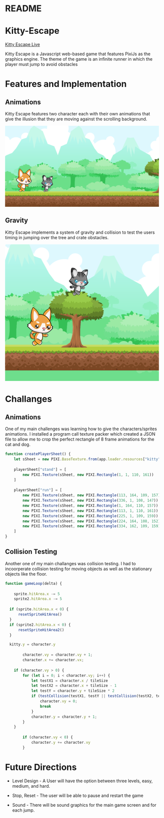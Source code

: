 # README

# Kitty-Escape

[Kitty Escape Live](https://fiona4life19.github.io/Kitty-Escape/)

Kitty Escape is a Javascript web-based game that features PixiJs as the graphics engine. The theme of the game is an infinite runner in which the player must jump to avoid obstacles

# Features and Implementation 

## Animations

Kitty Escape features two character each with their own animations that give the illusion that they are moving against the scrolling background. 

![Animations](/images/animations.png) 


## Gravity

Kitty Escape implements a system of gravity and collision to test the users timing in jumping over the tree and crate obstacles.

![Gravity](images/jumping.png) 

# Challanges

## Animations

One of my main challenges was learning how to give the characters/sprites animations. I installed a program call texture packer which created a JSON file to allow me to crop the perfect rectangle of 8 frame animations for the cat and dog.

```Javascript
function createPlayerSheet() {
    let sSheet = new PIXI.BaseTexture.from(app.loader.resources["kitty"].url)

    playerSheet["stand"] = [
        new PIXI.Texture(sSheet, new PIXI.Rectangle(1, 1, 110, 161))
    ]

    playerSheet["run"] = [
        new PIXI.Texture(sSheet, new PIXI.Rectangle(113, 164, 109, 157)),
        new PIXI.Texture(sSheet, new PIXI.Rectangle(336, 1, 108, 147)),
        new PIXI.Texture(sSheet, new PIXI.Rectangle(1, 164, 110, 157)),
        new PIXI.Texture(sSheet, new PIXI.Rectangle(113, 1, 110, 161)),
        new PIXI.Texture(sSheet, new PIXI.Rectangle(225, 1, 109, 159)),
        new PIXI.Texture(sSheet, new PIXI.Rectangle(224, 164, 108, 152)),
        new PIXI.Texture(sSheet, new PIXI.Rectangle(334, 162, 109, 159)),
    ]
}
```

## Collision Testing

Another one of my main challanges was collision testing. I had to incoorperate collision testing for moving objects as well as the stationary objects like the floor.

```Javascript
function gameLoop(delta) {
  
    sprite.hitArea.x -= 5
    sprite2.hitArea.x -= 5
    
  if (sprite.hitArea.x < 0) {
      resetSpriteHitArea()
  }
  if (sprite2.hitArea.x < 0) {
      resetSpriteHitArea2()
  }
```

```Javascript
  kitty.y = character.y

        character.vy = character.vy + 1;
        character.x += character.vx;

    if (character.vy > 0) {
        for (let i = 0; i < character.vy; i++) {
            let testX1 = character.x / tileSize
            let testX2 = character.x + tileSize - 1
            let testY = character.y + tileSize * 2
            if (testCollision(testX1, testY || testCollision(testX2, testY1))) {
                character.vy = 0;
                break
            }
            character.y = character.y + 1;
        }
    }

        if (character.vy < 0) {
            character.y += character.vy
        }
```

# Future Directions 

* Level Design - A User will have the option between three levels, easy, medium, and hard.
       
* Stop, Reset - The user will be able to pause and restart the game

* Sound - There will be sound graphics for the main game screen and for each jump.  



